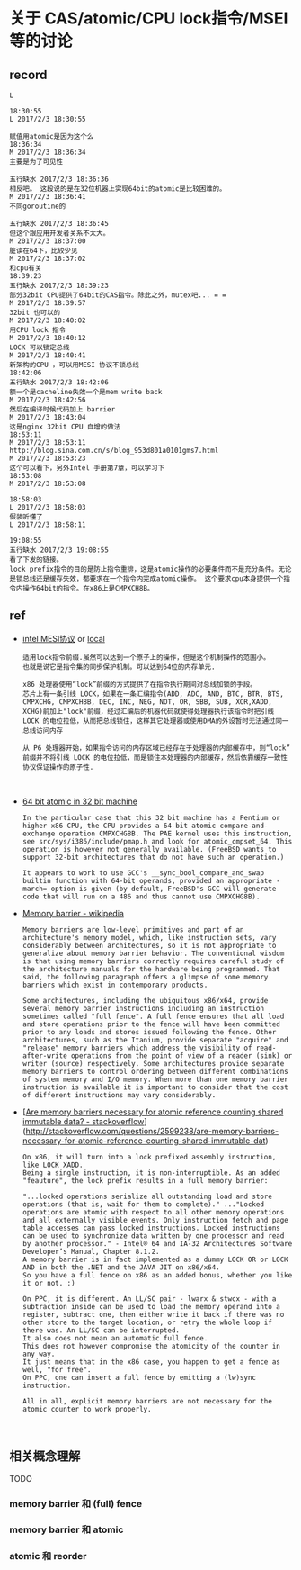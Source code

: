 # 关于 CAS/atomic/CPU lock指令/MSEI 等的讨论



## record



```
L

18:30:55
L 2017/2/3 18:30:55

赋值用atomic是因为这个么
18:36:34
M 2017/2/3 18:36:34
主要是为了可见性

五行缺水 2017/2/3 18:36:36
相反吧。 这段说的是在32位机器上实现64bit的atomic是比较困难的。
M 2017/2/3 18:36:41
不同goroutine的

五行缺水 2017/2/3 18:36:45
但这个跟应用开发者关系不太大。
M 2017/2/3 18:37:00
脏读在64下，比较少见
M 2017/2/3 18:37:02
和cpu有关
18:39:23
五行缺水 2017/2/3 18:39:23
部分32bit CPU提供了64bit的CAS指令。除此之外，mutex吧... = =
M 2017/2/3 18:39:57
32bit 也可以的
M 2017/2/3 18:40:02
用CPU lock 指令
M 2017/2/3 18:40:12
LOCK 可以锁定总线
M 2017/2/3 18:40:41
新架构的CPU ，可以用MESI 协议不锁总线
18:42:06
五行缺水 2017/2/3 18:42:06
额一个是cacheline失效一个是mem write back
M 2017/2/3 18:42:56
然后在编译时候代码加上 barrier
M 2017/2/3 18:43:04
这是nginx 32bit CPU 自增的做法
18:53:11
M 2017/2/3 18:53:11
http://blog.sina.com.cn/s/blog_953d801a0101gms7.html
M 2017/2/3 18:53:23
这个可以看下，另外Intel 手册第7章，可以学习下
18:53:08
M 2017/2/3 18:53:08

18:58:03
L 2017/2/3 18:58:03
假装听懂了
L 2017/2/3 18:58:11

19:08:55
五行缺水 2017/2/3 19:08:55
看了下发的链接。
lock prefix指令的目的是防止指令重排，这是atomic操作的必要条件而不是充分条件。无论是锁总线还是缓存失效，都要求在一个指令内完成atomic操作。 这个要求cpu本身提供一个指令内操作64bit的指令。在x86上是CMPXCH8B。
```



## ref



* [intel MESI协议](http://blog.sina.com.cn/s/blog_953d801a0101gms7.html) or [local](resource/intel MESI协议_destination_新浪博客.htm)

  ```
  适用lock指令前缀.虽然可以达到一个原子上的操作，但是这个机制操作的范围小。
  也就是说它是指令集的同步保护机制。可以达到64位的内存单元.

  x86 处理器使用“lock”前缀的方式提供了在指令执行期间对总线加锁的手段。
  芯片上有一条引线 LOCK，如果在一条汇编指令(ADD, ADC, AND, BTC, BTR, BTS, CMPXCHG, CMPXCH8B, DEC, INC, NEG, NOT, OR, SBB, SUB, XOR,XADD, XCHG)前加上"lock"前缀，经过汇编后的机器代码就使得处理器执行该指令时把引线 LOCK 的电位拉低，从而把总线锁住，这样其它处理器或使用DMA的外设暂时无法通过同一总线访问内存

  从 P6 处理器开始，如果指令访问的内存区域已经存在于处理器的内部缓存中，则“lock” 前缀并不将引线 LOCK 的电位拉低，而是锁住本处理器的内部缓存，然后依靠缓存一致性协议保证操作的原子性.
  ```

  ​

* [64 bit atomic in 32 bit machine](https://forums.freebsd.org/threads/26068/)

  ```
  In the particular case that this 32 bit machine has a Pentium or higher x86 CPU, the CPU provides a 64-bit atomic compare-and-exchange operation CMPXCHG8B. The PAE kernel uses this instruction, see src/sys/i386/include/pmap.h and look for atomic_cmpset_64. This operation is however not generally available. (FreeBSD wants to support 32-bit architectures that do not have such an operation.)

  It appears to work to use GCC's __sync_bool_compare_and_swap builtin function with 64-bit operands, provided an appropriate -march= option is given (by default, FreeBSD's GCC will generate code that will run on a 486 and thus cannot use CMPXCHG8B).
  ```

* [Memory barrier - wikipedia](https://en.wikipedia.org/wiki/Memory_barrier)

  ```
  Memory barriers are low-level primitives and part of an architecture's memory model, which, like instruction sets, vary considerably between architectures, so it is not appropriate to generalize about memory barrier behavior. The conventional wisdom is that using memory barriers correctly requires careful study of the architecture manuals for the hardware being programmed. That said, the following paragraph offers a glimpse of some memory barriers which exist in contemporary products.

  Some architectures, including the ubiquitous x86/x64, provide several memory barrier instructions including an instruction sometimes called "full fence". A full fence ensures that all load and store operations prior to the fence will have been committed prior to any loads and stores issued following the fence. Other architectures, such as the Itanium, provide separate "acquire" and "release" memory barriers which address the visibility of read-after-write operations from the point of view of a reader (sink) or writer (source) respectively. Some architectures provide separate memory barriers to control ordering between different combinations of system memory and I/O memory. When more than one memory barrier instruction is available it is important to consider that the cost of different instructions may vary considerably.
  ```

* [[Are memory barriers necessary for atomic reference counting shared immutable data? - stackoverflow](http://stackoverflow.com/questions/2599238/are-memory-barriers-necessary-for-atomic-reference-counting-shared-immutable-dat)](http://stackoverflow.com/questions/2599238/are-memory-barriers-necessary-for-atomic-reference-counting-shared-immutable-dat)

  ```
  On x86, it will turn into a lock prefixed assembly instruction, like LOCK XADD.
  Being a single instruction, it is non-interruptible. As an added "feauture", the lock prefix results in a full memory barrier:

  "...locked operations serialize all outstanding load and store operations (that is, wait for them to complete)." ..."Locked operations are atomic with respect to all other memory operations and all externally visible events. Only instruction fetch and page table accesses can pass locked instructions. Locked instructions can be used to synchronize data written by one processor and read by another processor." - Intel® 64 and IA-32 Architectures Software Developer’s Manual, Chapter 8.1.2.
  A memory barrier is in fact implemented as a dummy LOCK OR or LOCK AND in both the .NET and the JAVA JIT on x86/x64.
  So you have a full fence on x86 as an added bonus, whether you like it or not. :)

  On PPC, it is different. An LL/SC pair - lwarx & stwcx - with a subtraction inside can be used to load the memory operand into a register, subtract one, then either write it back if there was no other store to the target location, or retry the whole loop if there was. An LL/SC can be interrupted.
  It also does not mean an automatic full fence.
  This does not however compromise the atomicity of the counter in any way.
  It just means that in the x86 case, you happen to get a fence as well, "for free".
  On PPC, one can insert a full fence by emitting a (lw)sync instruction.

  All in all, explicit memory barriers are not necessary for the atomic counter to work properly.
  ```

  ​


## 相关概念理解

TODO

### memory barrier 和 (full) fence



### memory barrier 和 atomic



### atomic 和 reorder























































